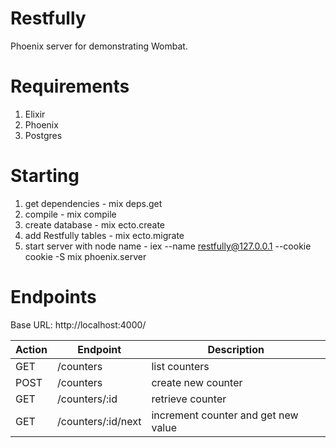 # Restfully

Phoenix server for demonstrating Wombat.

# Requirements

1. Elixir
2. Phoenix
3. Postgres

# Starting

1. get dependencies - mix deps.get
2. compile - mix compile
3. create database - mix ecto.create
4. add Restfully tables - mix ecto.migrate
5. start server with node name - iex --name restfully@127.0.0.1 --cookie cookie -S mix phoenix.server


# Endpoints

Base URL: http://localhost:4000/

Action | Endpoint | Description
------ | -------- | -----------
GET    | /counters | list counters
POST   | /counters | create new counter
GET    | /counters/:id | retrieve counter
GET    | /counters/:id/next | increment counter and get new value
